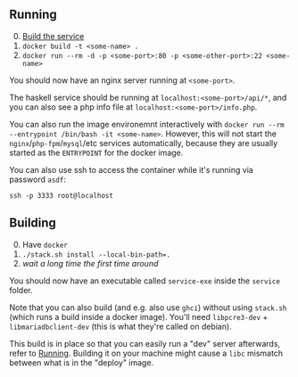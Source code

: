 ## Running

0. [Build the service](#Building)
1. `docker build -t <some-name> .`
2. `docker run --rm -d -p <some-port>:80 -p <some-other-port>:22 <some-name>`

You should now have an nginx server running at `<some-port>`.

The haskell service should be running at `localhost:<some-port>/api/*`, and you can also see a php info file at `localhost:<some-port>/info.php`.

You can also run the image environemnt interactively with `docker run --rm --entrypoint /bin/bash -it <some-name>`.
However, this will not start the `nginx`/`php-fpm`/`mysql`/etc services automatically, because they are usually started
as the `ENTRYPOINT` for the docker image.

You can also use ssh to access the container while it's running via password `asdf`:
```
ssh -p 3333 root@localhost
```


## Building

0. Have `docker`
1. `./stack.sh install --local-bin-path=.`
2. _wait a long time the first time around_

You should now have an executable called `service-exe` inside the `service` folder.

Note that you can also build (and e.g. also use `ghci`) without using `stack.sh` (which runs a build inside a docker image).
You'll need `libpcre3-dev` + `libmariadbclient-dev` (this is what they're called on debian).

This build is in place so that you can easily run a "dev" server afterwards, refer to [Running](#Running).
Building it on your machine might cause a `libc` mismatch between what is in the "deploy" image.
